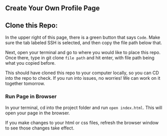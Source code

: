 ## Create Your Own Profile Page

## Clone this Repo:
In the upper right of this page, there is a green button that says `Code`. Make sure the tab labeled SSH is selected, and then copy the file path below that.

Next, open your terminal and go to where you would like to place this repo. Once there, type in git clone `file path` and hit enter, with file path being what you copied before.

This should have cloned this repo to your computer locally, so you can CD into the repo to check. If you run into issues, no worries! We can work on it together tomorrow.

### Run Page in Browser
In your terminal, cd into the project folder and run `open index.html`. This will open your page in the browser.

If you make changes to your html or css files, refresh the browser window to see those changes take effect.